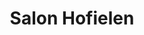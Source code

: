 ---
title: "Salon Hofielen"
url: /schwaebisch-gmuend/salon-hofielen-vordere-schmiedgasse/
shop: Friseur
---